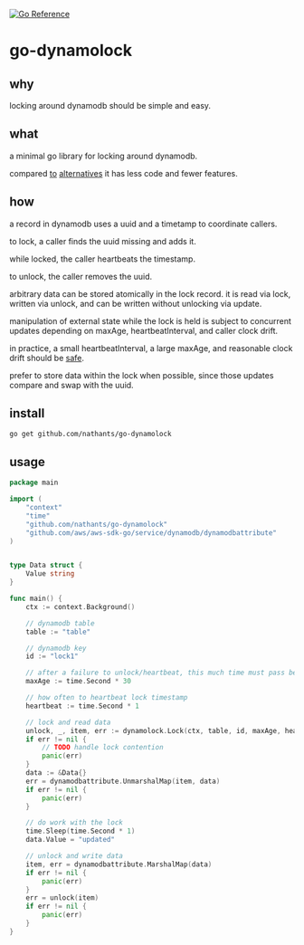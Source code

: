 [![Go Reference](https://pkg.go.dev/badge/github.com/nathants/go-dynamolock.svg)](https://pkg.go.dev/github.com/nathants/go-dynamolock)

# go-dynamolock

## why

locking around dynamodb should be simple and easy.

## what

a minimal go library for locking around dynamodb.

compared [to](https://github.com/cirello-io/dynamolock) [alternatives](https://github.com/Clever/dynamodb-lock-go) it has less code and fewer features.

## how

a record in dynamodb uses a uuid and a timetamp to coordinate callers.

to lock, a caller finds the uuid missing and adds it.

while locked, the caller heartbeats the timestamp.

to unlock, the caller removes the uuid.

arbitrary data can be stored atomically in the lock record. it is read via lock, written via unlock, and can be written without unlocking via update.

manipulation of external state while the lock is held is subject to concurrent updates depending on maxAge, heartbeatInterval, and caller clock drift.

in practice, a small heartbeatInterval, a large maxAge, and reasonable clock drift should be [safe](https://en.wikipedia.org/wiki/Lease_(computer_science)).

prefer to store data within the lock when possible, since those updates compare and swap with the uuid.

## install

`go get github.com/nathants/go-dynamolock`

## usage

```go
package main

import (
	"context"
	"time"
	"github.com/nathants/go-dynamolock"
	"github.com/aws/aws-sdk-go/service/dynamodb/dynamodbattribute"
)


type Data struct {
    Value string
}

func main() {
	ctx := context.Background()

	// dynamodb table
	table := "table"

	// dynamodb key
	id := "lock1"

	// after a failure to unlock/heartbeat, this much time must pass before lock is available
	maxAge := time.Second * 30

	// how often to heartbeat lock timestamp
	heartbeat := time.Second * 1

	// lock and read data
	unlock, _, item, err := dynamolock.Lock(ctx, table, id, maxAge, heartbeat)
	if err != nil {
		// TODO handle lock contention
		panic(err)
	}
	data := &Data{}
	err = dynamodbattribute.UnmarshalMap(item, data)
	if err != nil {
		panic(err)
	}

	// do work with the lock
	time.Sleep(time.Second * 1)
	data.Value = "updated"

	// unlock and write data
	item, err = dynamodbattribute.MarshalMap(data)
	if err != nil {
		panic(err)
	}
	err = unlock(item)
	if err != nil {
		panic(err)
	}
}

```
